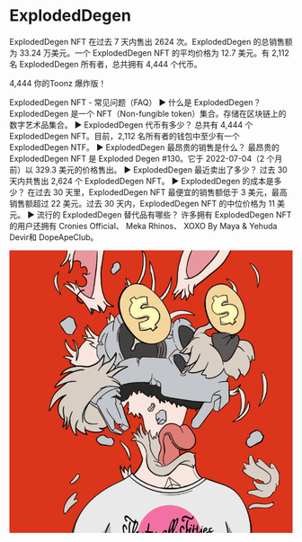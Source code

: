 # ExplodedDegen

ExplodedDegen NFT 在过去 7 天内售出 2624 次。ExplodedDegen 的总销售额为 33.24 万美元。一个 ExplodedDegen NFT 的平均价格为 12.7 美元。有 2,112 名 ExplodedDegen 所有者，总共拥有 4,444 个代币。

4,444 你的Toonz 爆炸版！

ExplodedDegen NFT - 常见问题（FAQ）
▶ 什么是 ExplodedDegen？
ExplodedDegen 是一个 NFT（Non-fungible token）集合。存储在区块链上的数字艺术品集合。
▶ ExplodedDegen 代币有多少？
总共有 4,444 个 ExplodedDegen NFT。目前，2,112 名所有者的钱包中至少有一个 ExplodedDegen NTF。
▶ ExplodedDegen 最昂贵的销售是什么？
最昂贵的 ExplodedDegen NFT 是 Exploded Degen #130。它于 2022-07-04（2 个月前）以 329.3 美元的价格售出。
▶ ExplodedDegen 最近卖出了多少？
过去 30 天内共售出 2,624 个 ExplodedDegen NFT。
▶ ExplodedDegen 的成本是多少？
在过去 30 天里，ExplodedDegen NFT 最便宜的销售额低于 3 美元，最高销售额超过 22 美元。过去 30 天内，ExplodedDegen NFT 的中位价格为 11 美元。
▶ 流行的 ExplodedDegen 替代品有哪些？
许多拥有 ExplodedDegen NFT 的用户还拥有 Cronies Official、 Meka Rhinos、 XOXO By Maya & Yehuda Devir和 DopeApeClub。

![NFT](微信截图_20220903183632.png)

